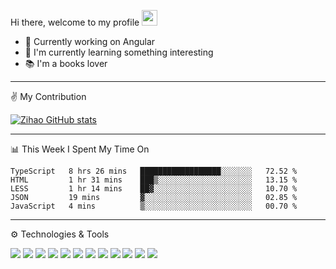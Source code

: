 Hi there, welcome to my profile <img src="https://c.tenor.com/AUHgwWxTw14AAAAi/dm4uz3-foekoe.gif" width="25px" style="max-width:100%;">

<ul>
  <li>🔨 Currently working on Angular</li>
  <li>🌱 I'm currently learning something interesting</li>
  <li>📚 I'm a books lover</li>
</ul> 

---
✌️ My Contribution

[![Zihao GitHub stats](https://github-readme-stats.vercel.app/api?username=Pulsifi-ZiHao&count_private=true&show_icons=true&hide_title=true)](https://github.com/Pulsifi-ZiHao/github-readme-stats)

---
📊 This Week I Spent My Time On

<!--START_SECTION:waka-->
```text
TypeScript   8 hrs 26 mins   ██████████████████░░░░░░░   72.52 % 
HTML         1 hr 31 mins    ███▒░░░░░░░░░░░░░░░░░░░░░   13.15 % 
LESS         1 hr 14 mins    ██▓░░░░░░░░░░░░░░░░░░░░░░   10.70 % 
JSON         19 mins         ▓░░░░░░░░░░░░░░░░░░░░░░░░   02.85 % 
JavaScript   4 mins          ▒░░░░░░░░░░░░░░░░░░░░░░░░   00.70 % 
```
<!--END_SECTION:waka-->

---
⚙️ Technologies & Tools

![](https://img.shields.io/badge/OS-Window-informational?style=flat&logo=windows&logoColor=00adef&color=2372a3)
![](https://img.shields.io/badge/OS-Window-informational?style=flat&logo=apple&logoColor=white&color=2372a3)
![](https://img.shields.io/badge/Editor-VSCode-informational?style=flat&logo=visualstudiocode&logoColor=0078d7&color=2372a3)
![](https://img.shields.io/badge/Editor-Intellij-informational?style=flat&logo=intellijidea&logoColor=white&color=2372a3)
![](https://img.shields.io/badge/Code-TypeScript-informational?style=flat&logo=typescript&logoColor=007acc&color=2372a3)
![](https://img.shields.io/badge/Code-JavaScript-informational?style=flat&logo=javascript&logoColor=f0db4f&color=2372a3)
![](https://img.shields.io/badge/Code-HTML5-informational?style=flat&logo=html5&logoColor=e34c26&color=2372a3)
![](https://img.shields.io/badge/Code-Sass-informational?style=flat&logo=sass&logoColor=cc6699&color=2372a3)
![](https://img.shields.io/badge/Code-Angular-informational?style=flat&logo=angular&logoColor=white&color=2372a3)
![](https://img.shields.io/badge/Code-Ionic-informational?style=flat&logo=ionic&logoColor=498AFF&color=2372a3)
![](https://img.shields.io/badge/Code-Flutter-informational?style=flat&logo=flutter&logoColor=white&color=2372a3)
![](https://img.shields.io/badge/Code-GDP-informational?style=flat&logo=googlecloud&logoColor=white&color=2372a3)

<!-- ---
💡 Most Used Language

[![Top Langs](https://github-readme-stats.vercel.app/api/top-langs/?username=Pulsifi-ZiHao&layout=compact&langs_count=8&hide_title=true)](https://github.com/Pulsifi-ZiHao/github-readme-stats)

---
📊 My Weekly Works

[![Zihao's wakatime stats](https://github-readme-stats.vercel.app/api/wakatime?username=zihao&hide_title=true)](https://github.com/Pulsifi-ZiHao/github-readme-stats) -->



